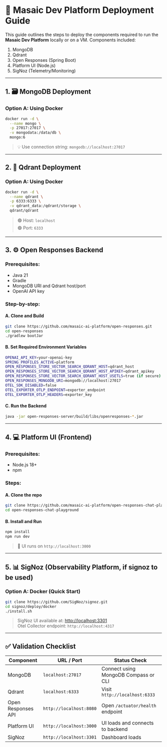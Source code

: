 
# 🚀 Masaic Dev Platform Deployment Guide

This guide outlines the steps to deploy the components required to run the **Masaic Dev Platform** locally or on a VM. Components included:

1. MongoDB
2. Qdrant
3. Open Responses (Spring Boot)
4. Platform UI (Node.js)
5. SigNoz (Telemetry/Monitoring)

---

## 1. 🗃️ MongoDB Deployment

### Option A: Using Docker
```bash
docker run -d \
  --name mongo \
  -p 27017:27017 \
  -v mongodata:/data/db \
  mongo:6
```

> 💡 Use connection string: `mongodb://localhost:27017`

---

## 2. 🧠 Qdrant Deployment

### Option A: Using Docker
```bash
docker run -d \
  --name qdrant \
  -p 6333:6333 \
  -v qdrant_data:/qdrant/storage \
  qdrant/qdrant
```

> 🟢 Host: `localhost`  
> 🟢 Port: `6333`

---

## 3. ⚙️ Open Responses Backend

### Prerequisites:
- Java 21
- Gradle
- MongoDB URI and Qdrant host/port
- OpenAI API key

### Step-by-step:

#### A. Clone and Build
```bash
git clone https://github.com/masaic-ai-platform/open-responses.git
cd open-responses
./gradlew bootJar
```

#### B. Set Required Environment Variables
```bash
OPENAI_API_KEY=your-openai-key
SPRING_PROFILES_ACTIVE=platform
OPEN_RESPONSES_STORE_VECTOR_SEARCH_QDRANT_HOST=qdrant_host
OPEN_RESPONSES_STORE_VECTOR_SEARCH_QDRANT_HOST_APIKEY=qdrant_apikey
OPEN_RESPONSES_STORE_VECTOR_SEARCH_QDRANT_HOST_USETLS=true (if secure)
OPEN_RESPONSES_MONGODB_URI=mongodb://localhost:27017
OTEL_SDK_DISABLED=false
OTEL_EXPORTER_OTLP_ENDPOINT=exporter_endpoint
OTEL_EXPORTER_OTLP_HEADERS=exporter_key
````

#### C. Run the Backend
```bash
java -jar open-responses-server/build/libs/openresponses-*.jar
```

---

## 4. 💻 Platform UI (Frontend)

### Prerequisites:
- Node.js 18+
- npm

### Steps:

#### A. Clone the repo
```bash
git clone https://github.com/masaic-ai-platform/open-responses-chat-playground.git
cd open-responses-chat-playground
```

#### B. Install and Run
```bash
npm install
npm run dev
```

> 📍 UI runs on `http://localhost:3000`

---

## 5. 📊 SigNoz (Observability Platform, if signoz to be used) 

### Option A: Docker (Quick Start)

```bash
git clone https://github.com/SigNoz/signoz.git
cd signoz/deploy/docker
./install.sh
```

> SigNoz UI available at: [http://localhost:3301](http://localhost:3301)  
> Otel Collector endpoint: `http://localhost:4317`

---

## ✅ Validation Checklist

| Component            | URL / Port                  | Status Check                              |
|---------------------|-----------------------------|-------------------------------------------|
| MongoDB             | `localhost:27017`           | Connect using MongoDB Compass or CLI      |
| Qdrant              | `localhost:6333`            | Visit `http://localhost:6333`             |
| Open Responses API  | `http://localhost:8080`     | Open `/actuator/health` endpoint          |
| Platform UI         | `http://localhost:3000`     | UI loads and connects to backend          |
| SigNoz              | `http://localhost:3301`     | Dashboard loads                           |
